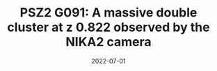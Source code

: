 ---
title: "PSZ2 G091: A massive double cluster at z   0.822 observed by the NIKA2 camera"
collection: "publications"
category: "co_procs"
permalink: /publications/2022EPJWC25700003A
date: 2022-07-01
venue: "mm Universe @ NIKA2 - Observing the mm Universe with the NIKA2 Camera"
citation: "Artis, E., Adam, R., Ade, P., et al. (2022), mm Universe @ NIKA2 - Observing the mm Universe with the NIKA2 Camera, 257, 00003."
---